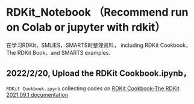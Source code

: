 # RDKit_Notebook （Recommend run on Colab or jupyter with rdkit）


在学习RDKit，SMLIES，SMARTS时整理资料， including RDKit Cookbook，The RDKit Book，and SMARTS examples.

## 2022/2/20, Upload the RDKit Cookbook.ipynb， 

```RDKit Cookbook.ipynb``` collecting  codes on [RDKit Cookbook-The RDKit 2021.09.1 documentation](https://www.rdkit.org/docs/Cookbook.html)
